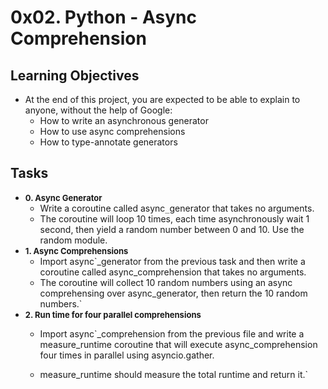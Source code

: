 # 0x02. Python - Async Comprehension
## Learning Objectives
* At the end of this project, you are expected to be able to explain to anyone, without the help of Google:
  * How to write an asynchronous generator
  * How to use async comprehensions
  * How to type-annotate generators
## Tasks
* <font size=2> **0. Async Generator** </font>
  * Write a coroutine called async`_`generator that takes no arguments.
  * The coroutine will loop 10 times, each time asynchronously wait 1 second, then yield a random number between 0 and 10. Use the random module.
* <font size=2> **1. Async Comprehensions** </font>
  * Import async`_generator from the previous task and then write a coroutine called async_comprehension that takes no arguments.
  * The coroutine will collect 10 random numbers using an async comprehensing over async_generator, then return the 10 random numbers.`
* <font size=2> **2. Run time for four parallel comprehensions** </font>
  * Import async`_comprehension from the previous file and write a measure_runtime coroutine 
  that will execute async_comprehension four times in parallel using asyncio.gather.

  * measure_runtime should measure the total runtime and return it.`




